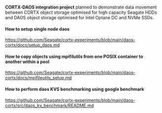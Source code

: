 __CORTX-DAOS integration project__ planned to demonstrate data movement between CORTX object storage optimised for high capacity Seagate HDDs and DAOS object storage optimised for Intel Optane DC and NVMe SSDs.

#### How to setup single node daos
https://github.com/Seagate/cortx-experiments/blob/main/daos-cortx/docs/setup_daos.md

#### How to copy objects using mpifilutils from one POSIX container to another within a pool
https://github.com/Seagate/cortx-experiments/blob/main/daos-cortx/docs/mpifileutils_setup.md

#### How to perform daos KVS benchmarking using google benchmark
https://github.com/Seagate/cortx-experiments/blob/main/daos-cortx/src/daos_kv_benchmark/README.md
